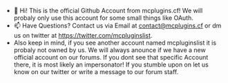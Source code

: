 - 👋 Hi! This is the official Github Account from mcplugins.cf! We will probaly only use this account for some small things like OAuth.
- 📫 Have Questions? Contact us via Email at contact@mcplugins.cf or dm us on twitter at https://twitter.com/mcpluginslist.
- Also keep in mind, if you see another account named mcpluginslist it is probaly not owned by us. We will always anounce if we have a new official account on our forums. If you dont see that specific Account there, it is most likely an impersonator! If you stumble upon on let us know on our twitter or write a message to our forum staff.
